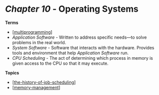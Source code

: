 # *Chapter 10* - Operating Systems

**Terms**

*  [[multiprogramming]]
*  *Application Software* - Written to address specific needs—to solve problems in the real world.
*  *System Software* - Software that interacts with the hardware. Provides tools and environment that help *Application Software* run.
*  *CPU Scheduling* - The act of determining which process in memory is given access to the CPU so that it may execute.

**Topics**

* [[the-history-of-job-scheduling]]
* [[memory-management]]

[//begin]: # "Autogenerated link references for markdown compatibility"
[multiprogramming]: multiprogramming "multiprogramming"
[the-history-of-job-scheduling]: the-history-of-job-scheduling "The History of Job Scheduling"
[memory-management]: memory-management "Memory Management"
[//end]: # "Autogenerated link references"
